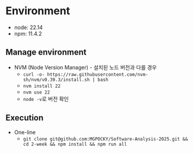 # Environment

- node: 22.14
- npm: 11.4.2

## Manage environment

- NVM (Node Version Manager) - 설치된 노드 버전과 다를 경우
  - `curl -o- https://raw.githubusercontent.com/nvm-sh/nvm/v0.39.3/install.sh | bash`
  - `nvm install 22`
  - `nvm use 22`
  - `node -v`로 버전 확인

## Execution

- One-line
  - `git clone git@github.com:MGPOCKY/Software-Analysis-2025.git && cd 2-week && npm install && npm run all`
